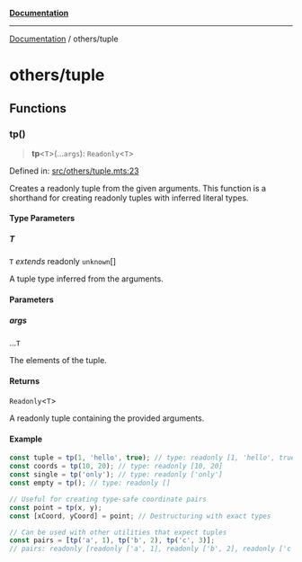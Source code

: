 [**Documentation**](../README.md)

---

[Documentation](../README.md) / others/tuple

# others/tuple

## Functions

### tp()

> **tp**\<`T`\>(...`args`): `Readonly`\<`T`\>

Defined in: [src/others/tuple.mts:23](https://github.com/noshiro-pf/ts-verified/blob/main/src/others/tuple.mts#L23)

Creates a readonly tuple from the given arguments.
This function is a shorthand for creating readonly tuples with inferred literal types.

#### Type Parameters

##### T

`T` _extends_ readonly `unknown`[]

A tuple type inferred from the arguments.

#### Parameters

##### args

...`T`

The elements of the tuple.

#### Returns

`Readonly`\<`T`\>

A readonly tuple containing the provided arguments.

#### Example

```typescript
const tuple = tp(1, 'hello', true); // type: readonly [1, 'hello', true]
const coords = tp(10, 20); // type: readonly [10, 20]
const single = tp('only'); // type: readonly ['only']
const empty = tp(); // type: readonly []

// Useful for creating type-safe coordinate pairs
const point = tp(x, y);
const [xCoord, yCoord] = point; // Destructuring with exact types

// Can be used with other utilities that expect tuples
const pairs = [tp('a', 1), tp('b', 2), tp('c', 3)];
// pairs: readonly [readonly ['a', 1], readonly ['b', 2], readonly ['c', 3]]
```
